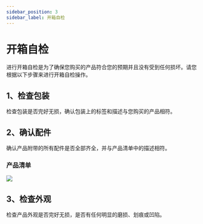 ```yaml
---
sidebar_position: 3
sidebar_label: 开箱自检
---
```


# 开箱自检

进行开箱自检是为了确保您购买的产品符合您的预期并且没有受到任何损坏。请您根据以下步骤来进行开箱自检操作。

## 1、检查包装

检查包装是否完好无损，确认包装上的标签和描述与您购买的产品相符。

## 2、确认配件

确认产品附带的所有配件是否全部齐全，并与产品清单中的描述相符。

### 产品清单

![](https://wiki-media-ef.oss-cn-hongkong.aliyuncs.com/docs/microbit/robot/xgo-rider-kit/images/microbit-xgo-rider-kit-unpacking.png)


## 3、检查外观

检查产品外观是否完好无损，是否有任何明显的磨损、划痕或凹陷。
